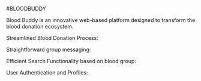#BLOODBUDDY

Blood Buddy is an innovative web-based platform designed to transform the blood donation ecosystem.

Streamlined Blood Donation Process:
  
Straightforward group messaging:
  
Efficient Search Functionality based on blood group:
  
User Authentication and Profiles:
